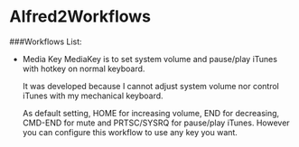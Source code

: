Alfred2Workflows
================

###Workflows List:

- Media Key
    MediaKey is to set system volume and pause/play iTunes with hotkey on normal keyboard.

    It was developed because I cannot adjust system volume nor control iTunes with my mechanical keyboard.

    As default setting, HOME for increasing volume, END for decreasing, CMD-END for mute and PRTSC/SYSRQ for pause/play iTunes. However you can configure this workflow to use any key you want.
